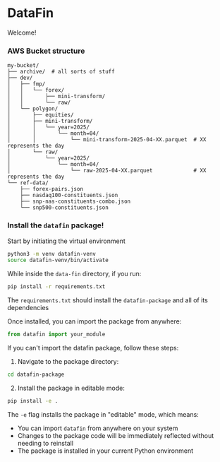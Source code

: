 # DataFin

Welcome!

### AWS Bucket structure
```
my-bucket/
├── archive/  # all sorts of stuff
├── dev/
│   ├── fmp/
│   │   └── forex/
│   │       ├── mini-transform/
│   │       └── raw/
│   └── polygon/
│       ├── equities/
│       ├── mini-transform/
│       │   └── year=2025/
│       │       └── month=04/
│       │           └── mini-transform-2025-04-XX.parquet  # XX represents the day
│       └── raw/
│           └── year=2025/
│               └── month=04/
│                   └── raw-2025-04-XX.parquet             # XX represents the day
└── ref-data/
    ├── forex-pairs.json
    ├── nasdaq100-constituents.json
    ├── snp-nas-constituents-combo.json
    └── snp500-constituents.json
```

### Install the `datafin` package!

Start by initiating the virtual environment
```bash
python3 -m venv datafin-venv
source datafin-venv/bin/activate
```

While inside the `data-fin` directory, if you run:
```bash
pip install -r requirements.txt
```

The `requirements.txt` should install the `datafin-package` and all of its dependencies

Once installed, you can import the package from anywhere:
```python
from datafin import your_module
```
If you can't import the datafin package, follow these steps:

1. Navigate to the package directory:
```bash
cd datafin-package
```

2. Install the package in editable mode:
```bash
pip install -e .
```

The `-e` flag installs the package in "editable" mode, which means:
- You can import `datafin` from anywhere on your system
- Changes to the package code will be immediately reflected without needing to reinstall
- The package is installed in your current Python environment